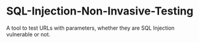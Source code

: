 # SQL-Injection-Non-Invasive-Testing
A tool to test URLs with parameters, whether they are SQL Injection vulnerable or not.
